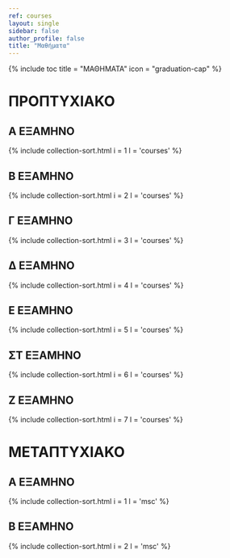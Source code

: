 ```yaml
---
ref: courses
layout: single
sidebar: false
author_profile: false
title: "Μαθήματα"
---
```


{% include toc title = "ΜΑΘΗΜΑΤΑ" icon = "graduation-cap" %}

# ΠΡΟΠΤΥΧΙΑΚΟ

## A ΕΞΑΜΗΝΟ

{% include collection-sort.html i = 1 l = 'courses' %}

## Β ΕΞΑΜΗΝΟ

{% include collection-sort.html i = 2 l = 'courses' %}

## Γ ΕΞΑΜΗΝΟ

{% include collection-sort.html i = 3 l = 'courses' %}

## Δ ΕΞΑΜΗΝΟ

{% include collection-sort.html i = 4 l = 'courses' %}

## Ε ΕΞΑΜΗΝΟ

{% include collection-sort.html i = 5 l = 'courses' %}

## ΣΤ ΕΞΑΜΗΝΟ

{% include collection-sort.html i = 6 l = 'courses' %}

## Ζ ΕΞΑΜΗΝΟ

{% include collection-sort.html i = 7 l = 'courses' %}

# ΜΕΤΑΠΤΥΧΙΑΚΟ

## A ΕΞΑΜΗΝΟ

{% include collection-sort.html i = 1 l = 'msc' %}

## Β ΕΞΑΜΗΝΟ

{% include collection-sort.html i = 2 l = 'msc' %}
